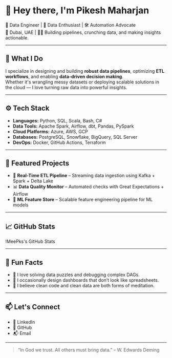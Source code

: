 # 👋 Hey there, I'm Pikesh Maharjan

🚀 Data Engineer | 🧠 Data Enthusiast | 🛠️ Automation Advocate  
📍 Dubai, UAE | 🧑‍💻 Building pipelines, crunching data, and making insights actionable.

---

## 🧠 What I Do

I specialize in designing and building **robust data pipelines**, optimizing **ETL workflows**, and enabling **data-driven decision making**.  
Whether it's wrangling messy datasets or deploying scalable solutions in the cloud — I love turning raw data into powerful insights.

---

## ⚙️ Tech Stack

- **Languages:** Python, SQL, Scala, Bash, C# 
- **Data Tools:** Apache Spark, Airflow, dbt, Pandas, PySpark  
- **Cloud Platforms:** Azure, AWS, GCP  
- **Databases:** PostgreSQL, Snowflake, BigQuery, SQL Server  
- **DevOps:** Docker, GitHub Actions, Terraform

---

## 📂 Featured Projects

- 🔄 **Real-Time ETL Pipeline** – Streaming data ingestion using Kafka + Spark + Delta Lake  
- 📊 **Data Quality Monitor** – Automated checks with Great Expectations + Airflow  
- 🧠 **ML Feature Store** – Scalable feature engineering pipeline for ML models

---

## 📈 GitHub Stats

!MeePks's GitHub Stats

---

## 🧭 Fun Facts

- 🧩 I love solving data puzzles and debugging complex DAGs.
- 🎨 I occasionally design dashboards that don’t look like spreadsheets.
- 🧘 I believe clean code and clean data are both forms of meditation.

---

## 📫 Let's Connect

- 💼 LinkedIn
- 🐙 GitHub
- 📬 Email

---

> “In God we trust. All others must bring data.” – W. Edwards Deming
